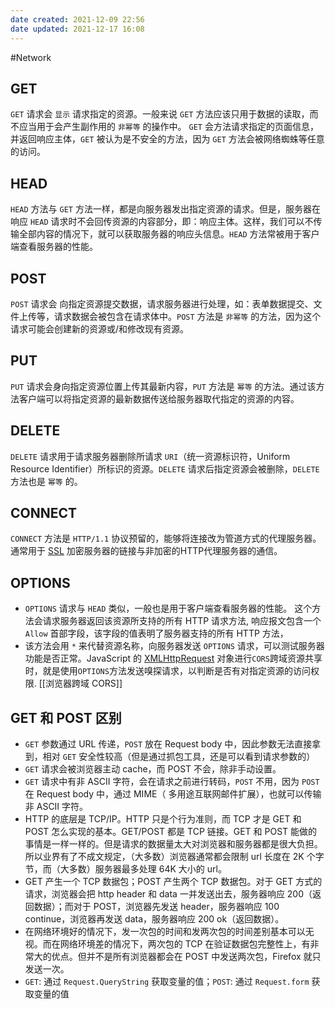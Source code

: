 ```yaml
---
date created: 2021-12-09 22:56
date updated: 2021-12-17 16:08
---
```


#Network

## GET

`GET` 请求会 `显示` 请求指定的资源。一般来说 `GET` 方法应该只用于数据的读取，而不应当用于会产生副作用的 `非幂等` 的操作中。
`GET` 会方法请求指定的页面信息，并返回响应主体，`GET` 被认为是不安全的方法，因为 `GET` 方法会被网络蜘蛛等任意的访问。

## HEAD

`HEAD` 方法与 `GET` 方法一样，都是向服务器发出指定资源的请求。但是，服务器在响应 `HEAD` 请求时不会回传资源的内容部分，即：响应主体。这样，我们可以不传输全部内容的情况下，就可以获取服务器的响应头信息。`HEAD` 方法常被用于客户端查看服务器的性能。

## POST

`POST` 请求会 向指定资源提交数据，请求服务器进行处理，如：表单数据提交、文件上传等，请求数据会被包含在请求体中。`POST` 方法是 `非幂等` 的方法，因为这个请求可能会创建新的资源或/和修改现有资源。

## PUT

`PUT` 请求会身向指定资源位置上传其最新内容，`PUT` 方法是 `幂等` 的方法。通过该方法客户端可以将指定资源的最新数据传送给服务器取代指定的资源的内容。

## DELETE

`DELETE` 请求用于请求服务器删除所请求 `URI`（统一资源标识符，Uniform Resource Identifier）所标识的资源。`DELETE` 请求后指定资源会被删除，`DELETE` 方法也是 `幂等` 的。

## CONNECT

`CONNECT` 方法是 `HTTP/1.1` 协议预留的，能够将连接改为管道方式的代理服务器。通常用于 [SSL](http://itbilu.com/other/relate/N16Uaoyp.html) 加密服务器的链接与非加密的HTTP代理服务器的通信。

## OPTIONS

- `OPTIONS` 请求与 `HEAD` 类似，一般也是用于客户端查看服务器的性能。 这个方法会请求服务器返回该资源所支持的所有 HTTP 请求方法, 响应报文包含一个 `Allow` 首部字段，该字段的值表明了服务器支持的所有 HTTP 方法，
- 该方法会用 `*`  来代替资源名称，向服务器发送 `OPTIONS` 请求，可以测试服务器功能是否正常。JavaScript 的 [XMLHttpRequest](http://itbilu.com/javascript/js/VkiXuUcC.html) 对象进行`CORS`跨域资源共享时，就是使用`OPTIONS`方法发送嗅探请求，以判断是否有对指定资源的访问权限. [[浏览器跨域 CORS]]

## GET 和 POST 区别

- `GET` 参数通过 URL 传递，`POST` 放在 Request body 中，因此参数无法直接拿到，相对 `GET` 安全性较高（但是通过抓包工具，还是可以看到请求参数的）
- `GET` 请求会被浏览器主动 cache，而 POST 不会，除非手动设置。
- `GET` 请求中有非 ASCII 字符，会在请求之前进行转码，`POST` 不用，因为 `POST` 在 Request body 中，通过 MIME（ 多用途互联网邮件扩展），也就可以传输非 ASCII 字符。
- HTTP 的底层是 TCP/IP。HTTP 只是个行为准则，而 TCP 才是 GET 和 POST 怎么实现的基本。GET/POST 都是 TCP 链接。GET 和 POST 能做的事情是一样一样的。但是请求的数据量太大对浏览器和服务器都是很大负担。所以业界有了不成文规定，（大多数）浏览器通常都会限制 url 长度在 2K 个字节，而（大多数）服务器最多处理 64K 大小的 url。
- GET 产生一个 TCP 数据包；POST 产生两个 TCP 数据包。对于 GET 方式的请求，浏览器会把 http header 和 data 一并发送出去，服务器响应 200（返回数据）；而对于 POST，浏览器先发送 header，服务器响应 100 continue，浏览器再发送 data，服务器响应 200 ok（返回数据）。
- 在网络环境好的情况下，发一次包的时间和发两次包的时间差别基本可以无视。而在网络环境差的情况下，两次包的 TCP 在验证数据包完整性上，有非常大的优点。但并不是所有浏览器都会在 POST 中发送两次包，Firefox 就只发送一次。
- `GET`: 通过 `Request.QueryString` 获取变量的值；`POST`: 通过 `Request.form` 获取变量的值
